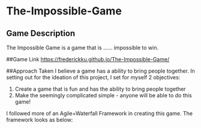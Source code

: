 # The-Impossible-Game

## Game Description
The Impossible Game is a game that is ...... impossible to win.

##Game Link
https://frederickku.github.io/The-Impossible-Game/

##Approach Taken
I believe a game has a ability to bring people together. In setting out for the ideation of this project, I set for myself 2 objectives:
1. Create a game that is fun and has the ability to bring people together
2. Make the seemingly complicated simple - anyone will be able to do this game!

I followed more of an Agile+Waterfall Framework in creating this game. The framework looks as below:




